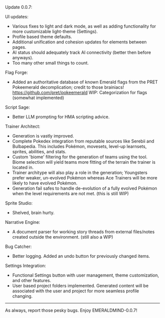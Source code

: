Update 0.0.7:

UI updates:

- Various fixes to light and dark mode, as well as adding functionality for more customizable light-theme (Settings).
- Profile based theme defaults.
- Additional unification and cohesion updates for elements between pages.
- AI status should adequately track AI connectivity (better then before anyways).
- Too many other small things to count.

Flag Forge:

- Added an authoritative database of known Emerald flags from the PRET Pokeemerald decomplication; credit to those brainiacs!
  https://github.com/pret/pokeemerald
  WIP: Categorization for flags (somewhat implemented)

Script Sage:

- Better LLM prompting for HMA scripting advice.

Trainer Architect:

- Generation is vastly improved.
- Complete Pokedex integration from reputable sources like Serebii and Bulbapedia. This includes Pokémon, movesets, level-up learnsets, sprites, abilities, and stats.
- Custom 'biome' filtering for the generation of teams using the tool. Biome selection will yield teams more fitting of the terrain the trainer is located in.
- Trainer architype will also play a role in the generation; Youngsters prefer weaker, un-evolved Pokémon whereas Ace Trainers will be more likely to have evolved Pokémon.
- Generation fail safes to handle de-evolution of a fully evolved Pokémon when the level requirements are not met. (this is still WIP)

Sprite Studio:

- Shelved, brain hurty.

Narrative Engine:

- A document parser for working story threads from external files/notes created outside the environment. (still also a WIP)

Bug Catcher:

- Better logging. Added an undo button for previously changed items.

Settings Integration:

- Functional Settings button with user management, theme customization, and other features.
- User based project folders implemented. Generated content will be associated with the user and project for more seamless profile changing.

---

As always, report those pesky bugs.
Enjoy EMERALDMIND-0.0.7!
